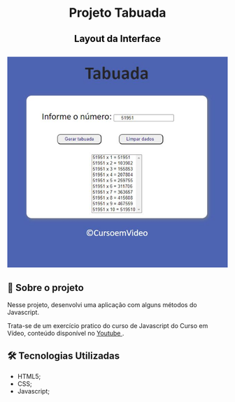 <h1 align="center">

**Projeto Tabuada**

</h1>

<h2 align="center" style="color:black"> Layout da Interface</h2>

<h2 align="center">
<img alt="layout" src= "https://github.com/angelresende/Tabuada/blob/main/layout.JPG" width="600px">
</h2>
 

## 🚀 Sobre o projeto

<p>Nesse projeto, desenvolvi uma aplicação com alguns métodos do Javascript.</p>
<p>Trata-se de um exercício pratico do curso de Javascript do Curso em Vídeo, conteúdo disponível no <a href="https://www.youtube.com/watch?v=mfHAQ-4Rspw&list=PLHz_AreHm4dlsK3Nr9GVvXCbpQyHQl1o1&index=28"> Youtube </a>.</p>


## 🛠️ Tecnologias Utilizadas

- HTML5;
- CSS;
- Javascript;
